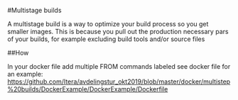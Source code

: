 #Multistage builds

A multistage build is a way to optimize your build process so you get smaller images.
This is because you pull out the production necessary pars of your builds, for example excluding build tools and/or source files

##How

In your docker file add multiple FROM commands labeled see docker file for an example:
https://github.com/Itera/avdelingstur_okt2019/blob/master/docker/multistep%20builds/DockerExample/DockerExample/Dockerfile
